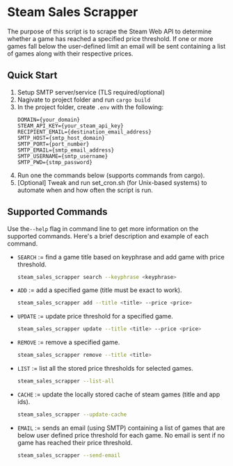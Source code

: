 # Steam Sales Scrapper
The purpose of this script is to scrape the Steam Web API to determine whether a game has reached a specified price threshold. If one or more games fall below the user-defined limit an email will be sent containing a list of games along with their respective prices.

## Quick Start
1. Setup SMTP server/service (TLS required/optional)
2. Nagivate to project folder and run `cargo build`
3. In the project folder, create `.env` with the following:
    ```
    DOMAIN={your_domain}
    STEAM_API_KEY={your_steam_api_key}
    RECIPIENT_EMAIL={destination_email_address}
    SMTP_HOST={smtp_host_domain}
    SMTP_PORT={port_number}
    SMTP_EMAIL={smtp_email_address}
    SMTP_USERNAME={smtp_username}
    SMTP_PWD={stmp_password}
    ```
4. Run one the commands below (supports commands from cargo).
5. [Optional] Tweak and run set_cron.sh (for Unix-based systems) to automate when and how often the script is run.

## Supported Commands
Use the`--help` flag in command line to get more information on the supported commands. Here's a brief description and example of each command.
- `SEARCH` := find a game title based on keyphrase and add game with price threshold.
    ```bash 
    steam_sales_scrapper search --keyphrase <keyphrase>
    ```
- `ADD` := add a specified game (title must be exact to work).
    ```bash 
    steam_sales_scrapper add --title <title> --price <price>
    ```
- `UPDATE` := update price threshold for a specified game.
    ```bash 
    steam_sales_scrapper update --title <title> --price <price>
    ```
- `REMOVE` := remove a specified game.
    ```bash 
    steam_sales_scrapper remove --title <title>
    ```
- `LIST` := list all the stored price thresholds for selected games.
    ```bash 
    steam_sales_scrapper --list-all
    ```
- `CACHE` := update the locally stored cache of steam games (title and app ids).
    ```bash 
    steam_sales_scrapper --update-cache
    ```
- `EMAIL` := sends an email (using SMTP) containing a list of games that are below user defined price threshold for each game. No email is sent if no game has reached their price threshold.
    ```bash 
    steam_sales_scrapper --send-email
    ```